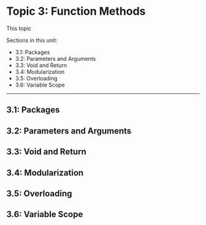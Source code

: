 # Topic 3: Function Methods

This topic 

Sections in this unit: 
- 3.1: Packages
- 3.2: Parameters and Arguments
- 3.3: Void and Return
- 3.4: Modularization
- 3.5: Overloading
- 3.6: Variable Scope

---
## 3.1: Packages

## 3.2: Parameters and Arguments

## 3.3: Void and Return

## 3.4: Modularization

## 3.5: Overloading

## 3.6: Variable Scope
